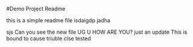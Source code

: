 #Demo Project Readme

this is a simple readme file
isdaigdp
jadha

sjs
Can you see the new file
UG
U
HOW ARE YOU?
just an update
This is bound to cause triuble
clse
tested